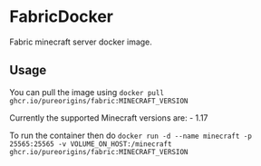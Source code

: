 # FabricDocker
Fabric minecraft server docker image.

## Usage
You can pull the image using
`docker pull ghcr.io/pureorigins/fabric:MINECRAFT_VERSION`

Currently the supported Minecraft versions are:
    - 1.17

To run the container then do
`docker run -d --name minecraft -p 25565:25565 -v VOLUME_ON_HOST:/minecraft ghcr.io/pureorigins/fabric:MINECRAFT_VERSION`